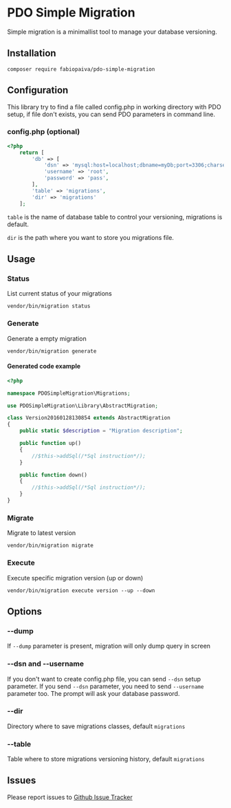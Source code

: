 # PDO Simple Migration

Simple migration is a minimallist tool to manage your database versioning.

## Installation

    composer require fabiopaiva/pdo-simple-migration

## Configuration

This library try to find a file called config.php in working directory with PDO setup,
if file don't exists, you can send PDO parameters in command line.

### config.php (optional)

``` php
<?php
    return [
        'db' => [
            'dsn' => 'mysql:host=localhost;dbname=myDb;port=3306;charset=UTF-8',
            'username' => 'root',
            'password' => 'pass',
        ],
        'table' => 'migrations',
        'dir' => 'migrations'
    ];

```

`table` is the name of database table to control your versioning, migrations is default.

`dir` is the path where you want to store you migrations file.

## Usage

### Status

List current status of your migrations

    vendor/bin/migration status

### Generate

Generate a empty migration

    vendor/bin/migration generate

#### Generated code example

``` php
<?php

namespace PDOSimpleMigration\Migrations;

use PDOSimpleMigration\Library\AbstractMigration;

class Version20160128130854 extends AbstractMigration
{
    public static $description = "Migration description";

    public function up()
    {
        //$this->addSql(/*Sql instruction*/);
    }

    public function down()
    {
        //$this->addSql(/*Sql instruction*/);
    }
}
```

### Migrate

Migrate to latest version

    vendor/bin/migration migrate

### Execute

Execute specific migration version (up or down)

    vendor/bin/migration execute version --up --down

## Options

### --dump

If `--dump` parameter is present, migration will only dump query in screen

### --dsn and --username

If you don't want to create config.php file, you can send `--dsn` setup parameter.
If you send `--dsn` parameter, you need to send `--username` parameter too.
The prompt will ask your database password.

### --dir

Directory where to save migrations classes, default `migrations`

### --table

Table where to store migrations versioning history, default `migrations`

## Issues

Please report issues to [Github Issue Tracker](https://github.com/fabiopaiva/PDOSimpleMigration/issues)
